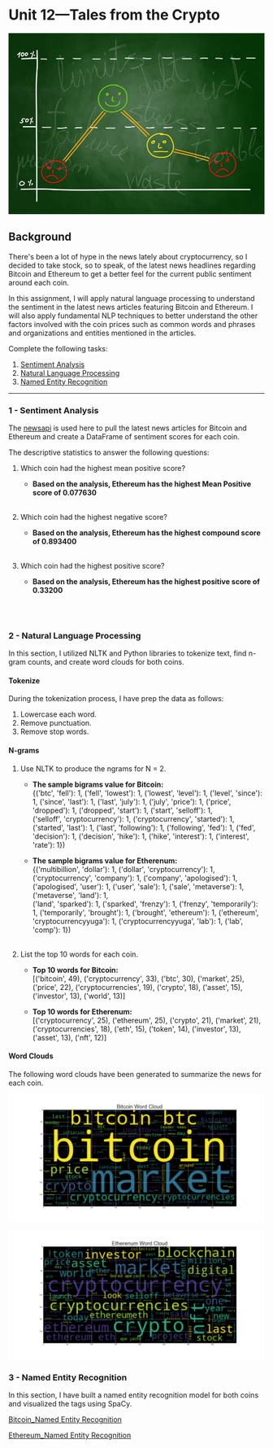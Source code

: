 
# Unit 12—Tales from the Crypto

![Stock Sentiment](Images/sentimental.jpeg)

## Background

There's been a lot of hype in the news lately about cryptocurrency, so I decided to take stock, so to speak, of the latest news headlines regarding Bitcoin and Ethereum to get a better feel for the current public sentiment around each coin.

In this assignment, I will apply natural language processing to understand the sentiment in the latest news articles featuring Bitcoin and Ethereum. I will also apply fundamental NLP techniques to better understand the other factors involved with the coin prices such as common words and phrases and organizations and entities mentioned in the articles.

Complete the following tasks:

1. [Sentiment Analysis](#1---Sentiment-Analysis)
2. [Natural Language Processing](#2---Natural-Language-Processing)
3. [Named Entity Recognition](#3---Named-Entity-Recognition)

---

### 1 - Sentiment Analysis

The [newsapi](https://newsapi.org/) is used here to pull the latest news articles for Bitcoin and Ethereum and create a DataFrame of sentiment scores for each coin.

The descriptive statistics to answer the following questions:

1. Which coin had the highest mean positive score?
    - **Based on the analysis, Ethereum has the highest Mean Positive score of 0.077630**<br><br>

2. Which coin had the highest negative score?
   - **Based on the analysis, Ethereum has the highest compound score of 0.893400**<br><br>

3. Which coin had the highest positive score?
   - **Based on the analysis, Ethereum has the highest positive score of 0.33200**<br><br>

<br>

### 2 - Natural Language Processing

In this section, I utilized NLTK and Python libraries to tokenize text, find n-gram counts, and create word clouds for both coins. 

#### Tokenize

During the tokenization process, I have prep the data as follows:

1. Lowercase each word.
2. Remove punctuation.
3. Remove stop words.

#### N-grams

1. Use NLTK to produce the ngrams for N = 2.
    * **The sample bigrams value for Bitcoin:**<br>
    {('btc', 'fell'): 1, ('fell', 'lowest'): 1, ('lowest', 'level'): 1, ('level', 'since'): 1, ('since', 'last'): 1, ('last', 'july'): 1,
         ('july', 'price'): 1, ('price', 'dropped'): 1, ('dropped', 'start'): 1, ('start', 'selloff'): 1, <br>('selloff', 'cryptocurrency'): 1,
         ('cryptocurrency', 'started'): 1, ('started', 'last'): 1, ('last', 'following'): 1, ('following', 'fed'): 1, ('fed', 'decision'): 1,
         ('decision', 'hike'): 1, ('hike', 'interest'): 1, ('interest', 'rate'): 1})

    * **The sample bigrams value for Etherenum:**<br>
    {('multibillion', 'dollar'): 1, ('dollar', 'cryptocurrency'): 1, ('cryptocurrency', 'company'): 1, ('company', 'apologised'): 1, ('apologised', 'user'): 1,
         ('user', 'sale'): 1, ('sale', 'metaverse'): 1, ('metaverse', 'land'): 1, <br>('land', 'sparked'): 1, ('sparked', 'frenzy'): 1, ('frenzy', 'temporarily'): 1,
         ('temporarily', 'brought'): 1, ('brought', 'ethereum'): 1, ('ethereum', 'cryptocurrencyyuga'): 1, ('cryptocurrencyyuga', 'lab'): 1, ('lab', 'comp'): 1})
<br><br>

2. List the top 10 words for each coin.
    * **Top 10 words for Bitcoin:** <br>
    [('bitcoin', 49), ('cryptocurrency', 33), ('btc', 30), ('market', 25), ('price', 22), ('cryptocurrencies', 19), ('crypto', 18),
     ('asset', 15), ('investor', 13), ('world', 13)]<br>

    * **Top 10 words for Etherenum:** <br>
    [('cryptocurrency', 25), ('ethereum', 25), ('crypto', 21), ('market', 21), ('cryptocurrencies', 18), ('eth', 15), ('token', 14),
     ('investor', 13), ('asset', 13), ('nft', 12)]


#### Word Clouds

The following word clouds have been generated to summarize the news for each coin.

![Bitcoin_Word_Cloud.png](Images/Bitcoin_Word_Cloud.png)

![Etherenum_Word_Cloud.png](Images/Etherenum_Word_Cloud.png)


### 3 - Named Entity Recognition

In this section, I have built a named entity recognition model for both coins and visualized the tags using SpaCy.

[Bitcoin_Named Entity Recognition](https://nithy29.github.io/Tales_from_the_Crypto/Images/Bitcoin_NER.html)

[Ethereum_Named Entity Recognition](https://nithy29.github.io/Tales_from_the_Crypto/Images/Ethereum_NER.html)

